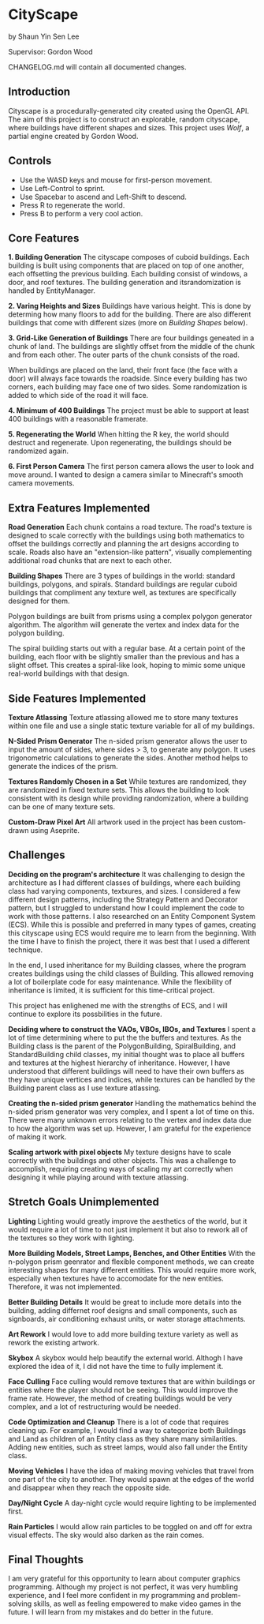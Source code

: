# CityScape
by Shaun Yin Sen Lee

Supervisor: Gordon Wood

CHANGELOG.md will contain all documented changes.


## Introduction
Cityscape is a procedurally-generated city created using the OpenGL API. The aim of this project is to construct
an explorable, random cityscape, where buildings have different shapes and sizes. This project uses *Wolf*, a partial
engine created by Gordon Wood.


## Controls
- Use the WASD keys and mouse for first-person movement.
- Use Left-Control to sprint.
- Use Spacebar to ascend and Left-Shift to descend.
- Press R to regenerate the world.
- Press B to perform a very cool action.


## Core Features
**1. Building Generation**
The cityscape composes of cuboid buildings. Each building is built using components that are placed on top of one
another, each offsetting the previous building. Each building consist of windows, a door, and roof textures. The 
building generation and itsrandomization is handled by EntityManager.


**2. Varing Heights and Sizes**
Buildings have various height. This is done by determing how many floors to add for the building. There are also 
different buildings that come with different sizes (more on *Building Shapes* below).


**3. Grid-Like Generation of Buildings**
There are four buildings geneated in a chunk of land. The buildings are slightly offset from the middle of the chunk and
from each other. The outer parts of the chunk consists of the road.

When buildings are placed on the land, their front face (the face with a door) will always face towards the roadside.
Since every building has two corners, each building may face one of two sides. Some randomization is added to which 
side of the road it will face.


**4. Minimum of 400 Buildings**
The project must be able to support at least 400 buildings with a reasonable framerate.


**5. Regenerating the World**
When hitting the R key, the world should destruct and regenerate. Upon regenerating, the buildings should be randomized
again.


**6. First Person Camera**
The first person camera allows the user to look and move around. I wanted to design a camera similar to Minecraft's
smooth camera movements.


## Extra Features Implemented
**Road Generation**
Each chunk contains a road texture. The road's texture is designed to scale correctly with the buildings using both
mathematics to offset the buildings correctly and planning the art designs according to scale. Roads also have an 
"extension-like pattern", visually complementing additional road chunks that are next to each other.


**Building Shapes**
There are 3 types of buildings in the world: standard buildings, polygons, and spirals. Standard buildings are regular
cuboid buildings that compliment any texture well, as textures are specifically designed for them.

Polygon buildings are built from prisms using a complex polygon generator algorithm. The algorithm will generate the 
vertex and index data for the polygon building.

The spiral building starts out with a regular base. At a certain point of the building, each floor with be slightly 
smaller than the previous and has a slight offset. This creates a spiral-like look, hoping to mimic some unique 
real-world buildings with that design.


## Side Features Implemented
**Texture Atlassing**
Texture atlassing allowed me to store many textures within one file and use a single static texture variable for all of
my buildings.


**N-Sided Prism Generator**
The n-sided prism generator allows the user to input the amount of sides, where sides > 3, to generate any polygon. It
uses trigonometric calculations to generate the sides. Another method helps to generate the indices of the prism.


**Textures Randomly Chosen in a Set**
While textures are randomized, they are randomized in fixed texture sets. This allows the building to look consistent
with its design while providing randomization, where a building can be one of many texture sets.


**Custom-Draw Pixel Art**
All artwork used in the project has been custom-drawn using Aseprite.


## Challenges
**Deciding on the program's architecture**
It was challenging to design the architecture as I had different classes of buildings, where each building class had
varying components, textxures, and sizes. I considered a few different design patterns, including the Strategy Pattern
and Decorator pattern, but I struggled to understand how I could implement the code to work with those patterns. I also
researched on an Entity Component System (ECS). While this is possible and preferred in many types of games, creating
this cityscape using ECS would require me to learn from the beginning. With the time I have to finish the project, there
it was best that I used a different technique.

In the end, I used inheritance for my Building classes, where the program creates buildings using the child classes of
Building. This allowed removing a lot of boilerplate code for easy maintenance. While the flexibility of inheritance is
limited, it is sufficient for this time-critical project.

This project has enlighened me with the strengths of ECS, and I will continue to explore its possbilities in the future.


**Deciding where to construct the VAOs, VBOs, IBOs, and Textures**
I spent a lot of time determining where to put the the buffers and textures. As the Building class is the parent of the
PolygonBuilding, SpiralBuilding, and StandardBuilding child classes, my initial thought was to place all buffers and
textures at the highest hierarchy of inheritance. However, I have understood that different buildings will need to have
their own buffers as they have unique vertices and indices, while textures can be handled by the Building parent class
as I use texture atlassing.


**Creating the n-sided prism generator**
Handling the mathematics behind the n-sided prism generator was very complex, and I spent a lot of time on this. There
were many unknown errors relating to the vertex and index data due to how the algorithm was set up. However, I am
grateful for the experience of making it work.


**Scaling artwork with pixel objects**
My texture designs have to scale correctly with the buildings and other objects. This was a challenge to accomplish,
requiring creating ways of scaling my art correctly when designing it while playing around with texture atlassing.


## Stretch Goals Unimplemented
**Lighting**
Lighting would greatly improve the aesthetics of the world, but it would require a lot of time to not just implement
it but also to rework all of the textures so they work with lighting.


**More Building Models, Street Lamps, Benches, and Other Entities**
With the n-polygon prism geenrator and flexible component methods, we can create interesting shapes for many different 
entities. This would require more work, especially when textures have to accomodate for the new entities. Therefore,
it was not implemented.


**Better Building Details**
It would be great to include more details into the building, adding differnet roof designs and small components, such as
signboards, air conditioning exhaust units, or water storage attachments.


**Art Rework**
I would love to add more building texture variety as well as rework the existing artwork.


**Skybox**
A skybox would help beautify the external world. Althogh I have explored the idea of it, I did not have the time to
fully implement it.


**Face Culling**
Face culling would remove textures that are within buildings or entities where the player should not be seeing. This
would improve the frame rate. However, the method of creating buildings would be very complex, and a lot of restructuring
would be needed.


**Code Optimization and Cleanup**
There is a lot of code that requires cleaning up. For example, I would find a way to categorize both Buildings and Land
as children of an Entity class as they share many similarities. Adding new entities, such as street lamps, would also
fall under the Entity class.


**Moving Vehicles**
I have the idea of making moving vehicles that travel from one part of the city to another. They would spawn at the
edges of the world and disappear when they reach the opposite side.


**Day/Night Cycle**
A day-night cycle would require lighting to be implemented first.


**Rain Particles**
I would allow rain particles to be toggled on and off for extra visual effects. The sky would also darken as the rain
comes.


## Final Thoughts
I am very grateful for this opportunity to learn about computer graphics programming. Although my project is not perfect,
it was very humbling experience, and I feel more confident in my programming and problem-solving skills, as well as
feeling empowered to make video games in the future. I will learn from my mistakes and do better in the future.